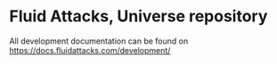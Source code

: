 # Fluid Attacks, Universe repository

All development documentation
can be found on https://docs.fluidattacks.com/development/
